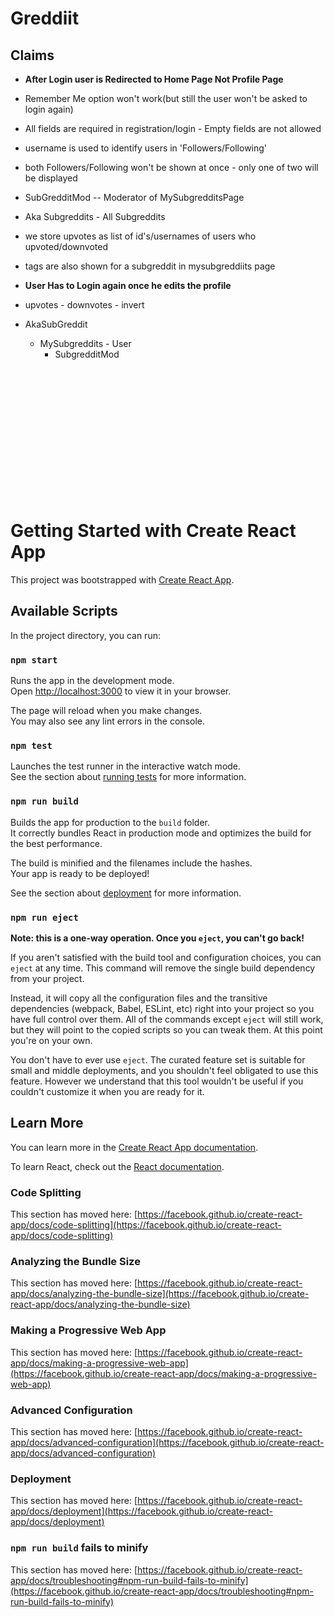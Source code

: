 # Greddiit




<!-- ### FIX BUGS/Submission format -->
<!-- - navbar -->
<!-- - unique username   -->
<!-- - add edit profile option in profile page -->
<!-- - print comma separated banned keyword -->
<!-- - fix tags submitting on pressing enter in Mysubgreddits -->
<!-- - load page on refresh not handled -- SubgredditMod -->
<!-- - do block post, delete post -->
<!-- - implement a loader if unsure about login -->
<!-- - status codes to res.json -->
<!-- - handle async & await -->
<!-- - cleanup localstorage -- SubgredditMod,wherever used && see useEffect Cleanup -->


<!-- -   window.location.reload(false); - remove everywhere and set() data ==> render -->


## Claims
- **After Login user is Redirected to Home Page Not Profile Page**
- Remember Me option won't work(but still the user won't be asked to login again)
- All fields are required in registration/login - Empty fields are not allowed
- username is used to identify users in 'Followers/Following'
- both Followers/Following won't be shown at once - only one of two will be displayed
- SubGredditMod -- Moderator of MySubgredditsPage
- Aka Subgreddits - All Subgreddits
- we store upvotes as list of id's/usernames of users who upvoted/downvoted
- tags are also shown for a subgreddit in mysubgreddiits page
- **User Has to Login again once he edits the profile**
- upvotes - downvotes - invert

- AkaSubGreddit
    - MySubgreddits - User
        - SubgredditMod
















</br>
</br>

</br>
</br>

</br>
</br>
</br>
</br>

</br>
</br>

</br>
</br>



# Getting Started with Create React App

This project was bootstrapped with [Create React App](https://github.com/facebook/create-react-app).

## Available Scripts

In the project directory, you can run:

### `npm start`

Runs the app in the development mode.\
Open [http://localhost:3000](http://localhost:3000) to view it in your browser.

The page will reload when you make changes.\
You may also see any lint errors in the console.

### `npm test`

Launches the test runner in the interactive watch mode.\
See the section about [running tests](https://facebook.github.io/create-react-app/docs/running-tests) for more information.

### `npm run build`

Builds the app for production to the `build` folder.\
It correctly bundles React in production mode and optimizes the build for the best performance.

The build is minified and the filenames include the hashes.\
Your app is ready to be deployed!

See the section about [deployment](https://facebook.github.io/create-react-app/docs/deployment) for more information.

### `npm run eject`

**Note: this is a one-way operation. Once you `eject`, you can't go back!**

If you aren't satisfied with the build tool and configuration choices, you can `eject` at any time. This command will remove the single build dependency from your project.

Instead, it will copy all the configuration files and the transitive dependencies (webpack, Babel, ESLint, etc) right into your project so you have full control over them. All of the commands except `eject` will still work, but they will point to the copied scripts so you can tweak them. At this point you're on your own.

You don't have to ever use `eject`. The curated feature set is suitable for small and middle deployments, and you shouldn't feel obligated to use this feature. However we understand that this tool wouldn't be useful if you couldn't customize it when you are ready for it.

## Learn More

You can learn more in the [Create React App documentation](https://facebook.github.io/create-react-app/docs/getting-started).

To learn React, check out the [React documentation](https://reactjs.org/).

### Code Splitting

This section has moved here: [https://facebook.github.io/create-react-app/docs/code-splitting](https://facebook.github.io/create-react-app/docs/code-splitting)

### Analyzing the Bundle Size

This section has moved here: [https://facebook.github.io/create-react-app/docs/analyzing-the-bundle-size](https://facebook.github.io/create-react-app/docs/analyzing-the-bundle-size)

### Making a Progressive Web App

This section has moved here: [https://facebook.github.io/create-react-app/docs/making-a-progressive-web-app](https://facebook.github.io/create-react-app/docs/making-a-progressive-web-app)

### Advanced Configuration

This section has moved here: [https://facebook.github.io/create-react-app/docs/advanced-configuration](https://facebook.github.io/create-react-app/docs/advanced-configuration)

### Deployment

This section has moved here: [https://facebook.github.io/create-react-app/docs/deployment](https://facebook.github.io/create-react-app/docs/deployment)

### `npm run build` fails to minify

This section has moved here: [https://facebook.github.io/create-react-app/docs/troubleshooting#npm-run-build-fails-to-minify](https://facebook.github.io/create-react-app/docs/troubleshooting#npm-run-build-fails-to-minify)
